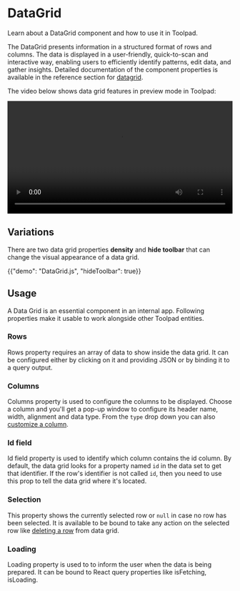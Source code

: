 # DataGrid

<p class="description">Learn about a DataGrid component and how to use it in Toolpad.</p>

The DataGrid presents information in a structured format of rows and columns. The data is displayed in a user-friendly, quick-to-scan and interactive way, enabling users to efficiently identify patterns, edit data, and gather insights. Detailed documentation of the component properties is available in the reference section for [datagrid](/toolpad/reference/components/data-grid/#properties).

The video below shows data grid features in preview mode in Toolpad:

<video controls width="100%" height="auto" style="contain" alt="button-onclick-js-expression">
  <source src="/static/toolpad/docs/components/datagrid/datagrid.mp4" type="video/mp4">
  Your browser does not support the video tag.
</video>

## Variations

There are two data grid properties **density** and **hide toolbar** that can change the visual appearance of a data grid.

{{"demo": "DataGrid.js", "hideToolbar": true}}

## Usage

A Data Grid is an essential component in an internal app. Following properties make it usable to work alongside other Toolpad entities.

### Rows

Rows property requires an array of data to show inside the data grid. It can be configured either by clicking on it and providing JSON or by binding it to a query output.

### Columns

Columns property is used to configure the columns to be displayed. Choose a column and you'll get a pop-up window to configure its header name, width, alignment and data type.
From the `type` drop down you can also [customize a column](/toolpad/how-to-guides/customize-datagrid/).

### Id field

Id field property is used to identify which column contains the id column. By default, the data grid looks for a property named `id` in the data set to get that identifier. If the row's identifier is not called `id`, then you need to use this prop to tell the data grid where it's located.

### Selection

This property shows the currently selected row or `null` in case no row has been selected. It is available to be bound to take any action on the selected row like [deleting a row](/toolpad/how-to-guides/delete-datagrid-row/) from data grid.

### Loading

Loading property is used to to inform the user when the data is being prepared. It can be bound to React query properties like isFetching, isLoading.
